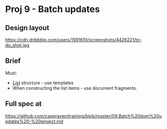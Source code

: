 # Proj 9 - Batch updates

## Design layout

<https://cdn.dribbble.com/users/1591610/screenshots/4426221/to-do_shot.jpg>

## Brief

Must:

- _<u>List</u>_ structure - use templates
- When constructing the list items - use document fragments.

## Full spec at

<https://github.com/caperaven/training/blob/master/09.Batch%20dom%20updates%20-%20project.md>
